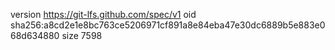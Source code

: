 version https://git-lfs.github.com/spec/v1
oid sha256:a8cd2e1e8bc763ce5206971cf891a8e84eba47e30dc6889b5e883e068d634880
size 7598
